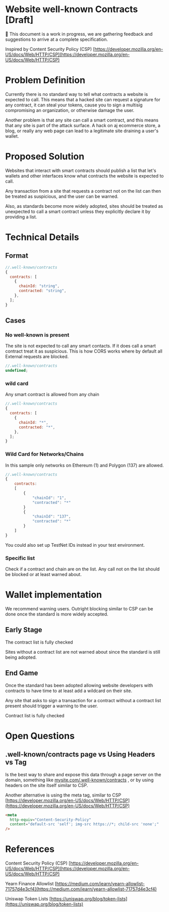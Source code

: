 # Website well-known Contracts [Draft]

<aside>
🚧 This document is a work in progress, we are gathering feedback and suggestions to arrive at a complete specification.

</aside>

Inspired by Content Security Policy (CSP) [https://developer.mozilla.org/en-US/docs/Web/HTTP/CSP](https://developer.mozilla.org/en-US/docs/Web/HTTP/CSP)

# Problem Definition

Currently there is no standard way to tell what contracts a website is expected to call. This means that a hacked site can request a signature for any contract, it can steal your tokens, cause you to sign a multisig compromising an organization, or otherwise damage the user.

Another problem is that any site can call a smart contract, and this means that any site is part of the attack surface. A hack on aj ecommerce store, a blog, or really any web page can lead to a legitimate site draining a user's wallet.

# Proposed Solution

Websites that interact with smart contracts should publish a list that let's wallets and other interfaces know what contracts the website is expected to call.

Any transaction from a site that requests a contract not on the list can then be treated as suspicious, and the user can be warned.

Also, as standards become more widely adopted, sites should be treated as unexpected to call a smart contract unless they explicitly declare it by providing a list.

# Technical Details

## Format

```jsx
//.well-known/contracts
{
  contracts: [
    {
      chainId: "string",
      contracted: "string",
    },
  ];
}
```

## Cases

### No well-known is present

The site is not expected to call any smart contacts. If it does call a smart contract treat it as suspicious. This is how CORS works where by default all External requests are blocked.

```jsx
//.well-known/contracts
undefined;
```

### wild card

Any smart contract is allowed from any chain

```jsx
//.well-known/contracts
{
  contracts: [
    {
      chainId: "*",
      contracted: "*",
    },
  ];
}
```

### Wild Card for Networks/Chains

In this sample only networks on Ethereum (1) and Polygon (137) are allowed.

```jsx
//.well-known/contracts
{
	contracts:
	[
		{
			"chainId": "1",
			"contracted": "*"
		}
		{
			"chainId": "137",
			"contracted": "*"
		}
	]
}
```

You could also set up TestNet IDs instead in your test environment.

### Specific list

Check if a contract and chain are on the list. Any call not on the list should be blocked or at least warned about.

# Wallet implementation

We recommend warning users. Outright blocking similar to CSP can be done once the standard is more widely accepted.

## Early Stage

The contract list is fully checked

Sites without a contract list are not warned about since the standard is still being adopted.

## End Game

Once the standard has been adopted allowing website developers with contracts to have time to at least add a wildcard on their site.

Any site that asks to sign a transaction for a contract without a contract list present should trigger a warning to the user.

Contract list is fully checked

# Open Questions

## .well-known/contracts page vs Using Headers vs <meta> Tag

Is the best way to share and expose this data through a page server on the domain, something like [mysite.com/.well-known/contracts](http://mysite.com/.well-known/contracts) , or by using headers on the site itself similar to CSP.

Another alternative is using the meta tag, similar to CSP [https://developer.mozilla.org/en-US/docs/Web/HTTP/CSP](https://developer.mozilla.org/en-US/docs/Web/HTTP/CSP)

```html
<meta
  http-equiv="Content-Security-Policy"
  content="default-src 'self'; img-src https://*; child-src 'none';"
/>
```

# References

Content Security Policy (CSP) [https://developer.mozilla.org/en-US/docs/Web/HTTP/CSP](https://developer.mozilla.org/en-US/docs/Web/HTTP/CSP)

Yearn Finance Allowlist [https://medium.com/iearn/yearn-allowlist-71757d4e3cf4](https://medium.com/iearn/yearn-allowlist-71757d4e3cf4)

Uniswap Token Lists [https://uniswap.org/blog/token-lists](https://uniswap.org/blog/token-lists)

